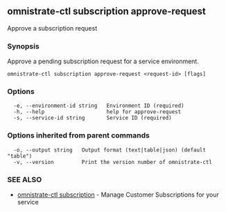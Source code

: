 ## omnistrate-ctl subscription approve-request

Approve a subscription request

### Synopsis

Approve a pending subscription request for a service environment.

```
omnistrate-ctl subscription approve-request <request-id> [flags]
```

### Options

```
  -e, --environment-id string   Environment ID (required)
  -h, --help                    help for approve-request
  -s, --service-id string       Service ID (required)
```

### Options inherited from parent commands

```
  -o, --output string   Output format (text|table|json) (default "table")
  -v, --version         Print the version number of omnistrate-ctl
```

### SEE ALSO

* [omnistrate-ctl subscription](omnistrate-ctl_subscription.md)	 - Manage Customer Subscriptions for your service

